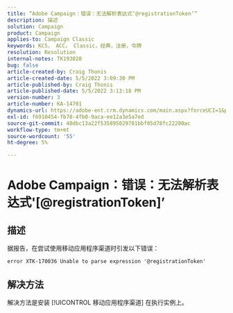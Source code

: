 ```yaml
---
title: “Adobe Campaign：错误：无法解析表达式‘@registrationToken’”
description: 描述
solution: Campaign
product: Campaign
applies-to: Campaign Classic
keywords: KCS， ACC， Classic，经典，注册，令牌
resolution: Resolution
internal-notes: TK193028
bug: false
article-created-by: Craig Thonis
article-created-date: 5/5/2022 3:09:30 PM
article-published-by: Craig Thonis
article-published-date: 5/5/2022 3:13:18 PM
version-number: 3
article-number: KA-14701
dynamics-url: https://adobe-ent.crm.dynamics.com/main.aspx?forceUCI=1&pagetype=entityrecord&etn=knowledgearticle&id=e3a3c358-85cc-ec11-a7b5-6045bd00d995
exl-id: f6910454-fb78-4fb0-9aca-ee12a3e5a7ed
source-git-commit: 40dbc13a22f535895029701bbf05d78fc22200ac
workflow-type: tm+mt
source-wordcount: '55'
ht-degree: 5%

---
```


# Adobe Campaign：错误：无法解析表达式&#39;[@registrationToken]’

## 描述

据报告，在尝试使用移动应用程序渠道时引发以下错误：

```
error XTK-170036 Unable to parse expression '@registrationToken'
```

## 解决方法


解决方法是安装 [!UICONTROL 移动应用程序渠道] 在执行实例上。
